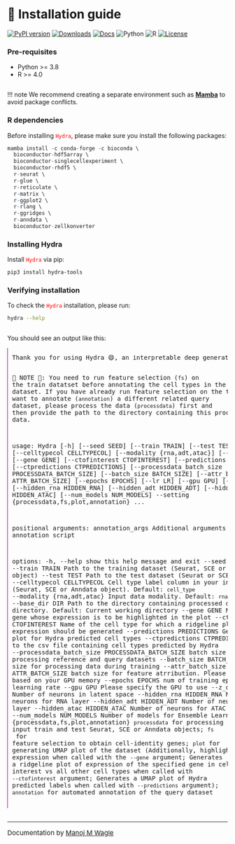 # 🚀 Installation guide

[![PyPI version](https://img.shields.io/pypi/v/Hydra-tools?color=orange)](https://pypi.org/project/Hydra-tools/)
[![Downloads](https://img.shields.io/pypi/dm/Hydra-tools?color=blue)](https://pypi.org/project/Hydra-tools/)
[![Docs](https://img.shields.io/badge/docs-passing-brightgreen)](https://sydneybiox.github.io/Hydra/)
![Python](https://img.shields.io/badge/python-%3E%3D3.8-blue)
![R](https://img.shields.io/badge/R-%3E%3D4.0-blueviolet)
[![License](https://img.shields.io/badge/license-MIT-green)](https://github.com/SydneyBioX/Hydra?tab=MIT-1-ov-file#readme)


### **Pre-requisites**

- Python >= 3.8
- R >= 4.0

<span style="display: block; height: 1px;"></span>

!!! note
    We recommend creating a separate environment such as **[Mamba](https://mamba.readthedocs.io/en/latest/installation/mamba-installation.html#)** to avoid package conflicts.

### **R dependencies**

Before installing <code><span style="color: red;">Hydra</span></code>, please make sure you install the following packages:

```r
mamba install -c conda-forge -c bioconda \
  bioconductor-hdf5array \
  bioconductor-singlecellexperiment \
  bioconductor-rhdf5 \
  r-seurat \
  r-glue \
  r-reticulate \
  r-matrix \
  r-ggplot2 \
  r-rlang \
  r-ggridges \
  r-anndata \
  bioconductor-zellkonverter
```



### **Installing Hydra**

Install <code><span style="color: red;">Hydra</span></code> via pip:

```bash
pip3 install hydra-tools
```

### **Verifying installation**

To check the <code><span style="color: red;">Hydra</span></code> installation, please run:

```bash
hydra --help
```
<span style="display: block; height: 1px;"></span>

You should see an output like this:
<div style="border-left: 1px solid purple; padding-left: 10px; overflow: auto; font-size: 14px;">
<pre>
Thank you for using Hydra 😄, an interpretable deep generative tool for single-cell omics. Please refer to the full documentation available at https://sydneybiox.github.io/Hydra for detailed usage instructions. If you encounter any issues running the tool - Please open an issue on Github, and we will get back to you as soon as possible!!


📍 NOTE 📍: You need to run feature selection (`fs`) on the train datatset before annotating the cell types in the query dataset. If you have already run feature selection on the train & want to annotate (`annotation`) a different related query dataset, please process the data (`processdata`) first and then provide the path to the directory containing this processed data.

usage: Hydra [-h] [--seed SEED] [--train TRAIN] [--test TEST] [--celltypecol CELLTYPECOL] [--modality {rna,adt,atac}] [--base_dir DIR] [--gene GENE] [--ctofinterest CTOFINTEREST]
             [--predictions PREDICTIONS] [--ctpredictions CTPREDICTIONS] [--processdata_batch_size PROCESSDATA_BATCH_SIZE] [--batch_size BATCH_SIZE] [--attr_batch_size ATTR_BATCH_SIZE]
             [--epochs EPOCHS] [--lr LR] [--gpu GPU] [--z_dim Z_DIM] [--hidden_rna HIDDEN_RNA] [--hidden_adt HIDDEN_ADT] [--hidden_atac HIDDEN_ATAC] [--num_models NUM_MODELS] --setting
             {processdata,fs,plot,annotation}
             ...

positional arguments:
  annotation_args       Additional arguments for annotation script

options:
  -h, --help                  show this help message and exit
  --seed SEED                 seed
  --train TRAIN               Path to the training dataset (Seurat, SCE or Anndata object)
  --test TEST                 Path to the test dataset (Seurat or SCE object)
  --celltypecol CELLTYPECOL
                              Cell type label column in your input dataset (Seurat, SCE or Anndata object). Default: `cell_type`
  --modality {rna,adt,atac}
                              Input data modality. Default: `rna`
  --base_dir DIR              Path to the directory containing processed data directory. Default: Current working directory
  --gene GENE                 Name of the gene whose expression is to be highlighted in the plot
  --ctofinterest CTOFINTEREST
                              Name of the cell type for which a ridgeline plot of gene expression should be generated
  --predictions PREDICTIONS
                              Generate UMAP plot for Hydra predicted cell types
  --ctpredictions CTPREDICTIONS
                              Path to the csv file containing cell types predicted by Hydra
  --processdata_batch_size PROCESSDATA_BATCH_SIZE
                              batch size for processing reference and query datasets
  --batch_size BATCH_SIZE
                              batch size for processing data during training
  --attr_batch_size ATTR_BATCH_SIZE
                              batch size for feature atrribution. Please adjust this based on your GPU memory
  --epochs EPOCHS             num of training epochs
  --lr LR                     learning rate
  --gpu GPU                   Please specify the GPU to use
  --z_dim Z_DIM               Number of neurons in latent space
  --hidden_rna HIDDEN_RNA
                              Number of neurons for RNA layer
  --hidden_adt HIDDEN_ADT
                              Number of neurons for ADT layer
  --hidden_atac HIDDEN_ATAC
                              Number of neurons for ATAC layer
  --num_models NUM_MODELS
                              Number of models for Ensemble Learning
  --setting {processdata,fs,plot,annotation}
                            `processdata` for processing input train and test Seurat, SCE or Anndata objects;
                            `fs` for feature selection to obtain cell-identity genes;
                            `plot` for generating UMAP plot of the dataset (Additionally, highlights gene expression when called with the `--gene` argument; Generates a ridgeline plot of expression of the specified gene in cell type of interest vs all other cell types when called with `--ctofinterest` argument; Generates a UMAP plot of Hydra predicted labels when called with `--predictions` argument);
                            `annotation` for automated annotation of the query dataset
</pre>
</div>

<br>

---
<p style="text-align: left; font-size: 15px">
  Documentation by <a href="http://manojmw.github.io" target="_blank">Manoj M Wagle</a>
</p>
